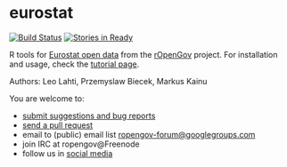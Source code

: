 eurostat
======

[![Build Status](https://api.travis-ci.org/rOpenGov/eurostat.png)](https://travis-ci.org/rOpenGov/eurostat)
[![Stories in Ready](https://badge.waffle.io/ropengov/eurostat.png?label=TODO)](http://waffle.io/ropengov/eurostat)

R tools for [Eurostat open data](http://epp.eurostat.ec.europa.eu/portal/page/portal/statistics/themes) from the [rOpenGov](http://ropengov.github.io) project. For installation and usage, check the [tutorial
page](https://github.com/rOpenGov/eurostat/blob/master/vignettes/eurostat_tutorial.md).  

Authors: Leo Lahti, Przemyslaw Biecek, Markus Kainu
  
You are welcome to:

  * [submit suggestions and bug reports](https://github.com/ropengov/eurostat/issues)
  * [send a pull request](https://github.com/ropengov/eurostat/)
  * email to (public) email list ropengov-forum@googlegroups.com
  * join IRC at ropengov@Freenode
  * follow us in [social media](http://ropengov.github.io/contribute/)  

